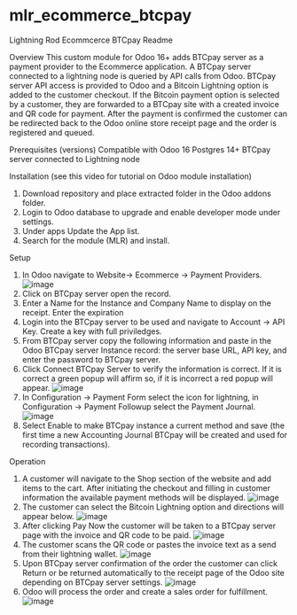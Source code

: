 # mlr_ecommerce_btcpay
Lightning Rod Ecommcerce BTCpay Readme

Overview
This custom module for Odoo 16+ adds BTCpay server as a payment provider to the Ecommerce application. A BTCpay server connected to a lightning node is queried by API calls from Odoo. BTCpay server API access is provided to Odoo and a Bitcoin Lightning option is added to the customer checkout. If the Bitcoin payment option is selected by a customer, they are forwarded to a BTCpay site with a created invoice and QR code for payment. After the payment is confirmed the customer can be redirected back to the Odoo online store receipt page and the order is registered and queued.

Prerequisites (versions)
Compatible with Odoo 16
Postgres 14+
BTCpay server connected to Lightning node

Installation (see this video for tutorial on Odoo module installation)
1. Download repository and place extracted folder in the Odoo addons folder.
2. Login to Odoo database to upgrade and enable developer mode under settings.
3. Under apps Update the App list.
4. Search for the module (MLR) and install.

Setup

1. In Odoo navigate to Website-> Ecommerce -> Payment Providers.
   ![image](https://github.com/ERP-FTW/mlr_ecommerce_btcpay/assets/124227412/905b7ae1-6eb8-48ca-8edb-5205dff00f87)
3. Click on BTCpay server open the record.
4. Enter a Name for the Instance and Company Name to display on the receipt. Enter the expiration 
5. Login into the BTCpay server to be used and navigate to Account -> API Key. Create a key with full priviledges.
6. From BTCpay server copy the following information and paste in the Odoo BTCpay server Instance record: the server base URL, API key, and enter the password to BTCpay server.
7. Click Connect BTCpay Server to verify the information is correct. If it is correct a green popup will affirm so, if it is incorrect a red popup will appear.
   ![image](https://github.com/ERP-FTW/mlr_ecommerce_btcpay/assets/124227412/9964cfe3-f9c0-49b9-9d01-caaf5ad23e94)
9. In Configuration -> Payment Form select the icon for lightning, in Configuration -> Payment Followup select the Payment Journal.
    ![image](https://github.com/ERP-FTW/mlr_ecommerce_btcpay/assets/124227412/9aa6d542-2425-434f-87c4-1e3fcef9b51d)
10. Select Enable to make BTCpay instance a current method and save (the first time a new Accounting Journal BTCpay will be created and used for recording transactions).
   

Operation
1. A customer will navigate to the Shop section of the website and add items to the cart. After initiating the checkout and filling in customer information the available payment methods will be displayed.
   ![image](https://github.com/ERP-FTW/mlr_ecommerce_btcpay/assets/124227412/99aa0e84-48ed-437c-a803-f239f2161e81)
3. The customer can select the Bitcoin Lightning option and directions will appear below.
   ![image](https://github.com/ERP-FTW/mlr_ecommerce_btcpay/assets/124227412/b08d55e1-b803-4ed4-ab8e-7ff051ed6d65)
4. After clicking Pay Now  the customer will be taken to a BTCpay server page with the invoice and QR code to be paid.
   ![image](https://github.com/ERP-FTW/mlr_ecommerce_btcpay/assets/124227412/6906aea1-d548-463c-912b-df803e65524f)
5. The customer scans the QR code or pastes the invoice text as a send from their lightning wallet.
   ![image](https://github.com/ERP-FTW/mlr_ecommerce_btcpay/assets/124227412/7571de90-8c77-46ab-bbb1-119f0c948d82)
6. Upon BTCpay server confirmation of the order the customer can click Return or be returned automatically to the receipt page of the Odoo site depending on BTCpay server settings.
   ![image](https://github.com/ERP-FTW/mlr_ecommerce_btcpay/assets/124227412/a9aea695-d356-4fad-a00a-0308de976818)
8. Odoo will process the order and create a sales order for fulfillment.
   ![image](https://github.com/ERP-FTW/mlr_ecommerce_btcpay/assets/124227412/a391c517-415d-4613-8153-4bb89ada13ca)

